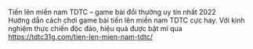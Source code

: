 
Tiến lên miền nam TDTC – game  bài đổi thưởng uy tín nhất 2022	
Hướng dẫn cách chơi game bài tiến lên miền nam TDTC cực hay. Với kinh nghiệm thực chiến độc đáo, hiệu quả được bật mí qua	
https://tdtc31g.com/tien-len-mien-nam-tdtc/